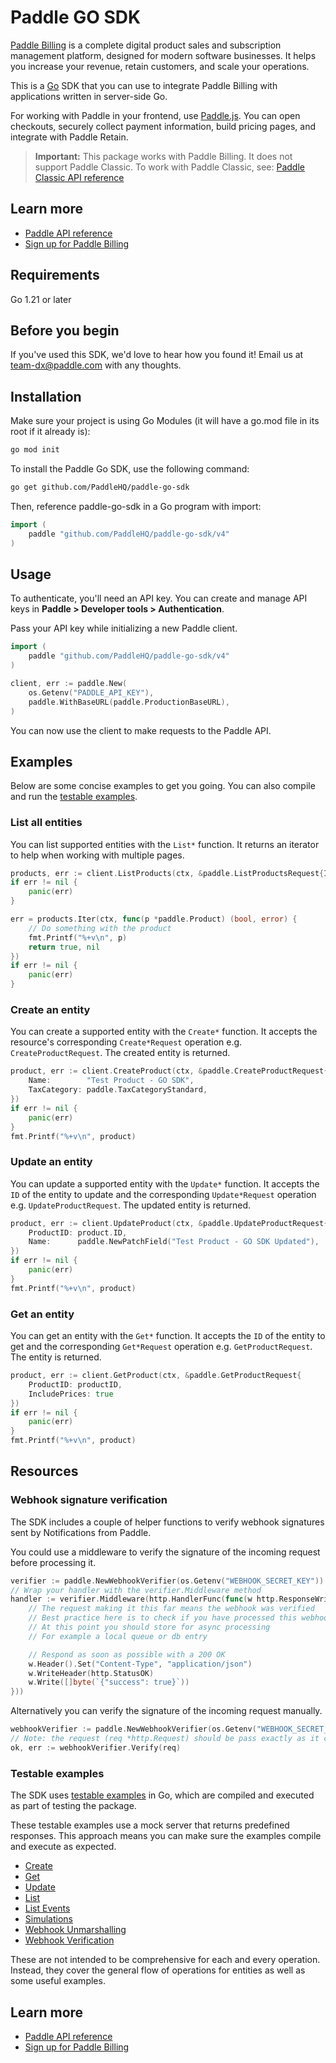 # Paddle GO SDK

[Paddle Billing](https://www.paddle.com/billing?utm_source=dx&utm_medium=paddle-go-sdk) is a complete digital product sales and subscription management platform, designed for modern software businesses. It helps you increase your revenue, retain customers, and scale your operations.

This is a [Go](https://go.dev/) SDK that you can use to integrate Paddle Billing with applications written in server-side Go.

For working with Paddle in your frontend, use [Paddle.js](https://developer.paddle.com/paddlejs/overview?utm_source=dx&utm_medium=paddle-go-sdk). You can open checkouts, securely collect payment information, build pricing pages, and integrate with Paddle Retain.  

> **Important:** This package works with Paddle Billing. It does not support Paddle Classic. To work with Paddle Classic, see: [Paddle Classic API reference](https://developer.paddle.com/classic/api-reference/1384a288aca7a-api-reference?utm_source=dx&utm_medium=paddle-go-sdk)

## Learn more

- [Paddle API reference](https://developer.paddle.com/api-reference/overview?utm_source=dx&utm_medium=paddle-go-sdk)
- [Sign up for Paddle Billing](https://login.paddle.com/signup?utm_source=dx&utm_medium=paddle-go-sdk)

## Requirements

Go 1.21 or later

## Before you begin

If you've used this SDK, we'd love to hear how you found it! Email us at [team-dx@paddle.com](mailto:team-dx@paddle.com) with any thoughts.

## Installation

Make sure your project is using Go Modules (it will have a go.mod file in its root if it already is):

```bash
go mod init
```

To install the Paddle Go SDK, use the following command:

```bash
go get github.com/PaddleHQ/paddle-go-sdk
```

Then, reference paddle-go-sdk in a Go program with import:

```go
import (
    paddle "github.com/PaddleHQ/paddle-go-sdk/v4"
)
```

## Usage

To authenticate, you'll need an API key. You can create and manage API keys in **Paddle > Developer tools > Authentication**.

Pass your API key while initializing a new Paddle client.

``` go
import (
    paddle "github.com/PaddleHQ/paddle-go-sdk/v4"
)

client, err := paddle.New(
    os.Getenv("PADDLE_API_KEY"),
    paddle.WithBaseURL(paddle.ProductionBaseURL),
)
```

You can now use the client to make requests to the Paddle API.

## Examples

Below are some concise examples to get you going. You can also compile and run the [testable examples](#testable-examples).

### List all entities

You can list supported entities with the `List*` function. It returns an iterator to help when working with multiple pages.
``` go
products, err := client.ListProducts(ctx, &paddle.ListProductsRequest{IncludePrices: true})
if err != nil {
    panic(err)
}

err = products.Iter(ctx, func(p *paddle.Product) (bool, error) {
    // Do something with the product
    fmt.Printf("%+v\n", p)
    return true, nil
})
if err != nil {
    panic(err)
}
```

### Create an entity

You can create a supported entity with the `Create*` function. It accepts the resource's corresponding `Create*Request` operation e.g. `CreateProductRequest`. The created entity is returned.

``` go
product, err := client.CreateProduct(ctx, &paddle.CreateProductRequest{
    Name:        "Test Product - GO SDK",
    TaxCategory: paddle.TaxCategoryStandard,
})
if err != nil {
    panic(err)
}
fmt.Printf("%+v\n", product)
```

### Update an entity

You can update a supported entity with the `Update*` function. It accepts the `ID` of the entity to update and the corresponding `Update*Request` operation e.g. `UpdateProductRequest`. The updated entity is returned.

``` go
product, err := client.UpdateProduct(ctx, &paddle.UpdateProductRequest{
    ProductID: product.ID,
    Name:      paddle.NewPatchField("Test Product - GO SDK Updated"),
})
if err != nil {
    panic(err)
}
fmt.Printf("%+v\n", product)
```

### Get an entity

You can get an entity with the `Get*` function. It accepts the `ID` of the entity to get and the corresponding `Get*Request` operation e.g. `GetProductRequest`. The entity is returned.

``` go
product, err := client.GetProduct(ctx, &paddle.GetProductRequest{
    ProductID: productID, 
    IncludePrices: true
})
if err != nil {
    panic(err)
}
fmt.Printf("%+v\n", product)
```

## Resources

### Webhook signature verification

The SDK includes a couple of helper functions to verify webhook signatures sent by Notifications from Paddle.

You could use a middleware to verify the signature of the incoming request before processing it.

```go
verifier := paddle.NewWebhookVerifier(os.Getenv("WEBHOOK_SECRET_KEY"))
// Wrap your handler with the verifier.Middleware method
handler := verifier.Middleware(http.HandlerFunc(func(w http.ResponseWriter, r *http.Request) {
    // The request making it this far means the webhook was verified
    // Best practice here is to check if you have processed this webhook already using the event id
    // At this point you should store for async processing
    // For example a local queue or db entry

    // Respond as soon as possible with a 200 OK
    w.Header().Set("Content-Type", "application/json")
    w.WriteHeader(http.StatusOK)
    w.Write([]byte(`{"success": true}`))
}))
```

Alternatively you can verify the signature of the incoming request manually.

``` go
webhookVerifier := paddle.NewWebhookVerifier(os.Getenv("WEBHOOK_SECRET_KEY"))
// Note: the request (req *http.Request) should be pass exactly as it comes without altering it.
ok, err := webhookVerifier.Verify(req)
```

### Testable examples

The SDK uses [testable examples](https://go.dev/blog/examples) in Go, which are compiled and executed as part of testing the package.

These testable examples use a mock server that returns predefined responses. This approach means you can make sure the examples compile and execute as expected.

- [Create](./example_create_test.go)
- [Get](./example_get_test.go)
- [Update](./example_update_test.go)
- [List](./example_list_test.go)
- [List Events](./example_list_events_test.go)
- [Simulations](./example_simulations_test.go)
- [Webhook Unmarshalling](./example_webhook_unmarshal_test.go)
- [Webhook Verification](./example_webhook_verifier_test.go)

These are not intended to be comprehensive for each and every operation. Instead, they cover the general flow of operations for entities as well as some useful examples. 

## Learn more

- [Paddle API reference](https://developer.paddle.com/api-reference/overview?utm_source=dx&utm_medium=paddle-go-sdk)
- [Sign up for Paddle Billing](https://login.paddle.com/signup?utm_source=dx&utm_medium=paddle-go-sdk)
